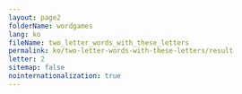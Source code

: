 ```yaml
---
layout: page2
folderName: wordgames
lang: ko
fileName: two_letter_words_with_these_letters
permalink: ko/two-letter-words-with-these-letters/result
letter: 2
sitemap: false
nointernationalization: true   
---
```

